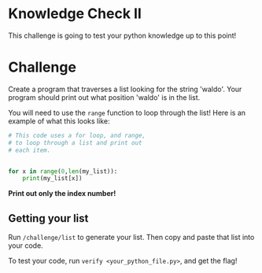 # Knowledge Check II

This challenge is going to test your python knowledge up to this point!

# Challenge 

Create a program that traverses a list looking for the string 'waldo'. Your program should print out what position 'waldo' is in the list.

You will need to use the `range` function to loop through the list! Here is an example of what this looks like:

```Python
# This code uses a for loop, and range,
# to loop through a list and print out
# each item.


for x in range(0,len(my_list)):
    print(my_list[x])
```

**Print out only the index number!**

## Getting your list
Run `/challenge/list` to generate your list. Then copy and paste that list into your code.

To test your code, run `verify <your_python_file.py>`, and get the flag!
